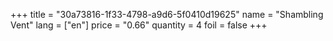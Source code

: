 +++
title = "30a73816-1f33-4798-a9d6-5f0410d19625"
name = "Shambling Vent"
lang = ["en"]
price = "0.66"
quantity = 4
foil = false
+++
